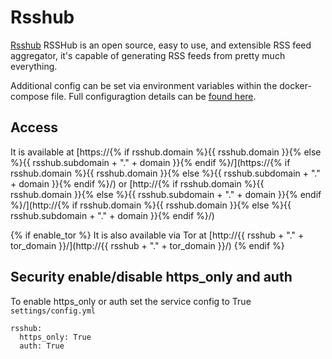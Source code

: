 # Rsshub

[Rsshub](https://docs.rsshub.app/en/) RSSHub is an open source, easy to use, and extensible RSS feed aggregator, it's capable of generating RSS feeds from pretty much everything.

Additional config can be set via environment variables within the docker-compose file. Full configuragtion details can be [found here](https://docs.rsshub.app/en/install/#configuration).

## Access

It is available at [https://{% if rsshub.domain %}{{ rsshub.domain }}{% else %}{{ rsshub.subdomain + "." + domain }}{% endif %}/](https://{% if rsshub.domain %}{{ rsshub.domain }}{% else %}{{ rsshub.subdomain + "." + domain }}{% endif %}/) or [http://{% if rsshub.domain %}{{ rsshub.domain }}{% else %}{{ rsshub.subdomain + "." + domain }}{% endif %}/](http://{% if rsshub.domain %}{{ rsshub.domain }}{% else %}{{ rsshub.subdomain + "." + domain }}{% endif %}/)

{% if enable_tor %}
It is also available via Tor at [http://{{ rsshub + "." + tor_domain }}/](http://{{ rsshub + "." + tor_domain }}/)
{% endif %}

## Security enable/disable https_only and auth

To enable https_only or auth set the service config to True
`settings/config.yml`

```
rsshub:
  https_only: True
  auth: True
```